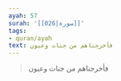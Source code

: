 ```yaml
---
ayah: 57
surah: '[[026|سورة]]'
tags:
- quran/ayah
text: فأخرجناهم من جنات وعيون
---
```

> فأخرجناهم من جنات وعيون
